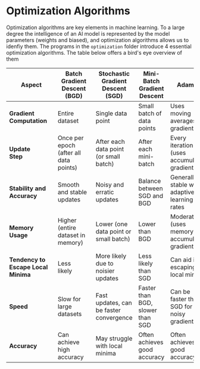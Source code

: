 # Optimization Algorithms

Optimization algorithms are key elements in machine learning. 
To a large degree the intelligence of an AI model is represented by the model parameters (weights and biased), and optimization algorithms allows us to idenfiy them. 
The  programs in the  `optimization` folder introduce 4 essential optimization algorithms. The table below offers a bird's eye overview of them

| **Aspect**    | **Batch Gradient Descent (BGD)** | **Stochastic Gradient Descent (SGD)** | **Mini-Batch Gradient Descent** | **AdamW** |
|----------------------------------|-----------------------------------------|----------------------------------------|------------------------------------|--------|
| **Gradient Computation**   | Entire dataset       | Single data point | Small batch of data points | Uses moving averages of gradients |
| **Update Step**     | Once per epoch (after all data points) | After each data point (or small batch) | After each mini-batch | Every iteration (uses accumulated gradients) |
| **Stability and Accuracy**  | Smooth and stable updates    | Noisy and erratic updates    | Balance between SGD and BGD | Generally stable with adaptive learning rates |
| **Memory Usage**     | Higher (entire dataset in memory)  | Lower (one data point or small batch) | Lower than BGD | Moderate (uses memory for accumulated gradients) |
| **Tendency to Escape Local Minima** | Less likely        | More likely due to noisier updates  | Less likely than SGD | Can aid in escaping local minima |
| **Speed** | Slow for large datasets | Fast updates, can be faster convergence | Faster than BGD, slower than SGD | Can be faster than SGD for noisy gradients |
| **Accuracy** | Can achieve high accuracy | May struggle with local minima | Often achieves good accuracy | Often achieves good accuracy |
